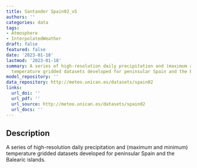 ```yaml
---
title: Santander Spain02_v5
authors: ''
categories: data
tags:
- Atmosphere
- InterpolatedWeather
draft: false
featured: false
date: '2023-01-18'
lastmod: '2023-01-18'
summary: A series of high-resolution daily precipitation and (maximum and minimum)
  temperature gridded datasets developed for peninsular Spain and the Balearic islands.
model_repository: ''
data_repository: http://meteo.unican.es/datasets/spain02
links:
  url_doi: ''
  url_pdf: ''
  url_source: http://meteo.unican.es/datasets/spain02
  url_docs: ''
---
```


## Description

A series of high-resolution daily precipitation and (maximum and minimum) temperature gridded datasets developed for peninsular Spain and the Balearic islands.

